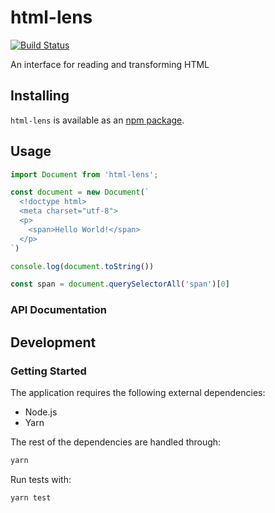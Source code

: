 # html-lens
[![Build Status](https://travis-ci.org/vinsonchuong/html-lens.svg?branch=master)](https://travis-ci.org/vinsonchuong/phantomjs-adapter)

An interface for reading and transforming HTML

## Installing
`html-lens` is available as an
[npm package](https://www.npmjs.com/package/html-lens).

## Usage
```js
import Document from 'html-lens';

const document = new Document(`
  <!doctype html>
  <meta charset="utf-8">
  <p>
    <span>Hello World!</span>
  </p>
`)

console.log(document.toString())

const span = document.querySelectorAll('span')[0]
```

### API Documentation

## Development
### Getting Started
The application requires the following external dependencies:
* Node.js
* Yarn

The rest of the dependencies are handled through:
```bash
yarn
```

Run tests with:
```bash
yarn test
```
